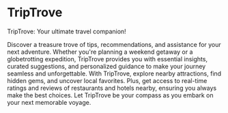 # TripTrove
TripTrove: Your ultimate travel companion! 

Discover a treasure trove of tips, recommendations, and assistance for your next adventure.
Whether you're planning a weekend getaway or a globetrotting expedition, TripTrove provides you with essential insights, curated suggestions, and personalized guidance to make your journey seamless and unforgettable.
With TripTrove, explore nearby attractions, find hidden gems, and uncover local favorites. Plus,
get access to real-time ratings and reviews of restaurants and hotels nearby,
ensuring you always make the best choices. Let TripTrove be your compass as you embark on your next memorable voyage.

